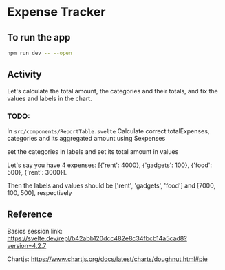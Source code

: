 # Expense Tracker

## To run the app
```bash
npm run dev -- --open
```

## Activity
Let's calculate the total amount, the categories and their totals, and fix the values and labels in the chart.

### TODO:
In ```src/components/ReportTable.svelte``` Calculate correct totalExpenses, categories and its aggregated amount using $expenses

set the categories in labels and set its total amount in values

Let's say you have 4 expenses: [{'rent': 4000}, {'gadgets': 100}, {'food': 500}, {'rent': 3000}].

Then the labels and values should be ['rent', 'gadgets', 'food'] and [7000, 100, 500], respectively

## Reference
Basics session link: https://svelte.dev/repl/b42abb120dcc482e8c34fbcb14a5cad8?version=4.2.7

Chartjs: https://www.chartjs.org/docs/latest/charts/doughnut.html#pie